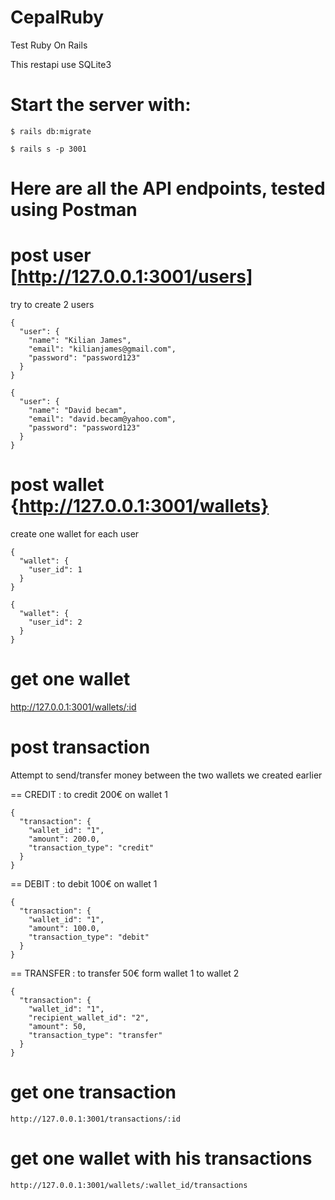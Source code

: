 # CepalRuby
Test Ruby On Rails

This restapi use SQLite3

# Start the server with:

```
$ rails db:migrate
```

```
$ rails s -p 3001
```

# Here are all the API endpoints, tested using Postman

# post user [http://127.0.0.1:3001/users]
try to create 2 users
```
{
  "user": {
    "name": "Kilian James",
    "email": "kilianjames@gmail.com",
    "password": "password123"
  }
}
```

```
{
  "user": {
    "name": "David becam",
    "email": "david.becam@yahoo.com",
    "password": "password123"
  }
}
```

# post wallet {http://127.0.0.1:3001/wallets}
create one wallet for each user
```
{
  "wallet": {
    "user_id": 1
  }
}
```

```
{
  "wallet": {
    "user_id": 2
  }
}
```

# get one wallet

http://127.0.0.1:3001/wallets/:id

# post transaction

Attempt to send/transfer money between the two wallets we created earlier

== CREDIT : to credit 200€ on wallet 1
```
{
  "transaction": {
    "wallet_id": "1",  
    "amount": 200.0,  
    "transaction_type": "credit"
  }
}
```

== DEBIT : to debit 100€ on wallet 1
```
{
  "transaction": {
    "wallet_id": "1",  
    "amount": 100.0,  
    "transaction_type": "debit"
  }
}
```

== TRANSFER : to transfer 50€ form wallet 1 to wallet 2
```
{
  "transaction": {
    "wallet_id": "1",  
    "recipient_wallet_id": "2",  
    "amount": 50,  
    "transaction_type": "transfer"
  }
}
```

# get one transaction

```
http://127.0.0.1:3001/transactions/:id
```

# get one wallet with his transactions
```
http://127.0.0.1:3001/wallets/:wallet_id/transactions
```
